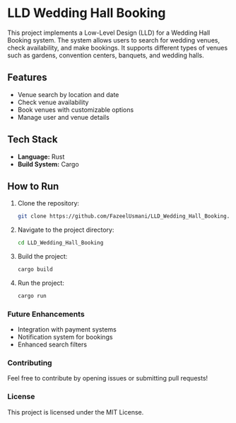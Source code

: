 # LLD Wedding Hall Booking

This project implements a Low-Level Design (LLD) for a Wedding Hall Booking system. The system allows users to search for wedding venues, check availability, and make bookings. It supports different types of venues such as gardens, convention centers, banquets, and wedding halls.

## Features
- Venue search by location and date
- Check venue availability
- Book venues with customizable options
- Manage user and venue details

## Tech Stack
- **Language:** Rust
- **Build System:** Cargo

## How to Run
1. Clone the repository:
   ```bash
   git clone https://github.com/FazeelUsmani/LLD_Wedding_Hall_Booking.git
   ```

2. Navigate to the project directory:
   ```bash
   cd LLD_Wedding_Hall_Booking
   ``` 

3. Build the project:
   ```bash
   cargo build
   ```
     
4. Run the project:
   ```bash
   cargo run
   ```

### Future Enhancements

* Integration with payment systems
* Notification system for bookings
* Enhanced search filters

### Contributing

Feel free to contribute by opening issues or submitting pull requests!

### License

This project is licensed under the MIT License.
